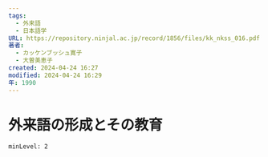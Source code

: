 ```yaml
---
tags:
  - 外来語
  - 日本語学
URL: https://repository.ninjal.ac.jp/record/1856/files/kk_nkss_016.pdf
著者:
  - カッケンブッシュ寛子
  - 大曽美恵子
created: 2024-04-24 16:27
modified: 2024-04-24 16:29
年: 1990
---
```


# 外来語の形成とその教育

```table-of-contents
minLevel: 2
```
